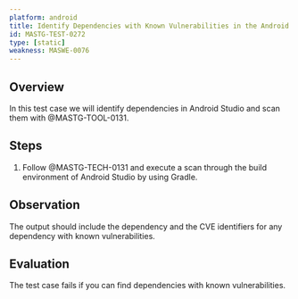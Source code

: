 ```yaml
---
platform: android
title: Identify Dependencies with Known Vulnerabilities in the Android Project
id: MASTG-TEST-0272
type: [static]
weakness: MASWE-0076
---
```


## Overview

In this test case we will identify dependencies in Android Studio and scan them with @MASTG-TOOL-0131.

## Steps

1. Follow @MASTG-TECH-0131 and execute a scan through the build environment of Android Studio by using Gradle.

## Observation

The output should include the dependency and the CVE identifiers for any dependency with known vulnerabilities.

## Evaluation

The test case fails if you can find dependencies with known vulnerabilities.
